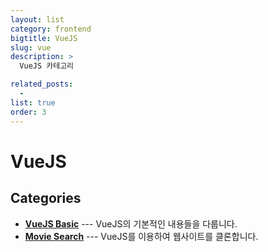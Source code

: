 ```yaml
---
layout: list
category: frontend
bigtitle: VueJS
slug: vue
description: >
  VueJS 카테고리

related_posts:
  -
list: true
order: 3
---
```


# VueJS

## Categories

- [**VueJS Basic**](/vue-basic/) --- VueJS의 기본적인 내용들을 다룹니다.
- [**Movie Search**](/vue-clone/)  --- VueJS를 이용하여 웹사이트를 클론합니다.

